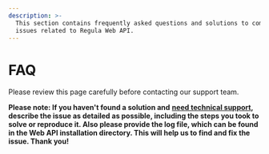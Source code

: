 ```yaml
---
description: >-
  This section contains frequently asked questions and solutions to common
  issues related to Regula Web API.
---
```


# FAQ

Please review this page carefully before contacting our support team.

**Please note: If you haven't found a solution and** [**need technical support**](mailto:support@regulaforensics.com)**, describe the issue as detailed as possible, including the steps you took to solve or reproduce it. Also please provide the log file, which can be found in the Web API installation directory. This will help us to find and fix the issue. Thank you!**

